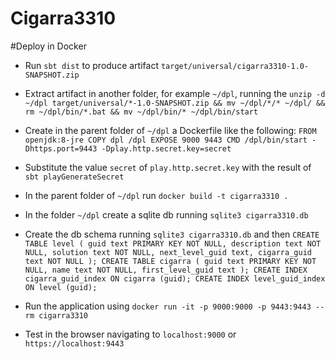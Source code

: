 # Cigarra3310


#Deploy in Docker
- Run `sbt dist` to produce artifact `target/universal/cigarra3310-1.0-SNAPSHOT.zip`

- Extract artifact in another folder, for example `~/dpl`, running the `unzip -d ~/dpl target/universal/*-1.0-SNAPSHOT.zip && mv ~/dpl/*/* ~/dpl/ && rm ~/dpl/bin/*.bat && mv ~/dpl/bin/* ~/dpl/bin/start`

- Create in the parent folder of `~/dpl` a Dockerfile like the following:
  `FROM openjdk:8-jre
   COPY dpl /dpl
   EXPOSE 9000 9443
   CMD /dpl/bin/start -Dhttps.port=9443 -Dplay.http.secret.key=secret`

- Substitute the value `secret` of `play.http.secret.key` with the result of `sbt playGenerateSecret`

- In the parent folder of `~/dpl` run `docker build -t cigarra3310 .`

- In the folder `~/dpl` create a sqlite db running `sqlite3 cigarra3310.db`

- Create the db schema running `sqlite3 cigarra3310.db` and then 
`CREATE TABLE level (
  guid text PRIMARY KEY NOT NULL,
  description text NOT NULL,
  solution text NOT NULL,
  next_level_guid text,
  cigarra_guid text NOT NULL
);
CREATE TABLE cigarra (
  guid text PRIMARY KEY NOT NULL,
  name text NOT NULL,
  first_level_guid text
);
CREATE INDEX cigarra_guid_index ON cigarra (guid);
CREATE INDEX level_guid_index ON level (guid);`

- Run the application using `docker run -it -p 9000:9000 -p 9443:9443 --rm cigarra3310`

- Test in the browser navigating to `localhost:9000` or `https://localhost:9443`